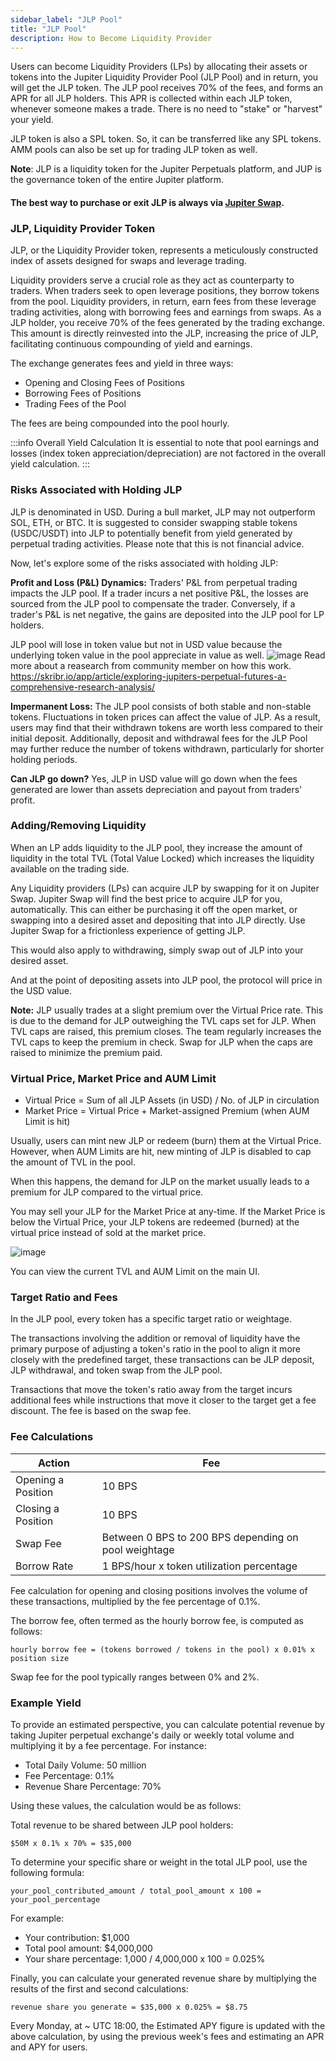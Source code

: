 ```yaml
---
sidebar_label: "JLP Pool"
title: "JLP Pool"
description: How to Become Liquidity Provider
---
```


Users can become Liquidity Providers (LPs) by allocating their assets or tokens into the Jupiter Liquidity Provider Pool (JLP Pool) and in return, you will get the JLP token. The JLP pool receives 70% of the fees, and forms an APR for all JLP holders. This APR is collected within each JLP token, whenever someone makes a trade. There is no need to "stake" or "harvest" your yield.

JLP token is also a SPL token. So, it can be transferred like any SPL tokens. AMM pools can also be set up for trading JLP token as well.

**Note**: JLP is a liquidity token for the Jupiter Perpetuals platform, and JUP is the governance token of the entire Jupiter platform.

#### The best way to purchase or exit JLP is always via [Jupiter Swap](https://jup.ag/swap/USDC-JLP).

### JLP, Liquidity Provider Token

JLP, or the Liquidity Provider token, represents a meticulously constructed index of assets designed for swaps and leverage trading.

Liquidity providers serve a crucial role as they act as counterparty to traders. When traders seek to open leverage positions, they borrow tokens from the pool. Liquidity providers, in return, earn fees from these leverage trading activities, along with borrowing fees and earnings from swaps. As a JLP holder, you receive 70% of the fees generated by the trading exchange. This amount is directly reinvested into the JLP, increasing the price of JLP, facilitating continuous compounding of yield and earnings.

The exchange generates fees and yield in three ways:

- Opening and Closing Fees of Positions
- Borrowing Fees of Positions
- Trading Fees of the Pool

The fees are being compounded into the pool hourly.

:::info Overall Yield Calculation
It is essential to note that pool earnings and losses (index token appreciation/depreciation) are not factored in the overall yield calculation.
:::

### Risks Associated with Holding JLP

JLP is denominated in USD. During a bull market, JLP may not outperform SOL, ETH, or BTC. It is suggested to consider swapping stable tokens (USDC/USDT) into JLP to potentially benefit from yield generated by perpetual trading activities. Please note that this is not financial advice.

Now, let's explore some of the risks associated with holding JLP:

**Profit and Loss (P&L) Dynamics:** Traders' P&L from perpetual trading impacts the JLP pool. If a trader incurs a net positive P&L, the losses are sourced from the JLP pool to compensate the trader. Conversely, if a trader's P&L is net negative, the gains are deposited into the JLP pool for LP holders.

JLP pool will lose in token value but not in USD value because the underlying token value in the pool appreciate in value as well.
![image](jlp-long-scenarios.png)
Read more about a reasearch from community member on how this work. https://skribr.io/app/article/exploring-jupiters-perpetual-futures-a-comprehensive-research-analysis/

**Impermanent Loss:** The JLP pool consists of both stable and non-stable tokens. Fluctuations in token prices can affect the value of JLP. As a result, users may find that their withdrawn tokens are worth less compared to their initial deposit. Additionally, deposit and withdrawal fees for the JLP Pool may further reduce the number of tokens withdrawn, particularly for shorter holding periods.

**Can JLP go down?** Yes, JLP in USD value will go down when the fees generated are lower than assets depreciation and payout from traders' profit.

### Adding/Removing Liquidity

When an LP adds liquidity to the JLP pool, they increase the amount of liquidity in the total TVL (Total Value Locked) which increases the liquidity available on the trading side.

Any Liquidity providers (LPs) can acquire JLP by swapping for it on Jupiter Swap. Jupiter Swap will find the best price to acquire JLP for you, automatically. This can either be purchasing it off the open market, or swapping into a desired asset and depositing that into JLP directly. Use Jupiter Swap for a frictionless experience of getting JLP.

This would also apply to withdrawing, simply swap out of JLP into your desired asset.

And at the point of depositing assets into JLP pool, the protocol will price in the USD value.

**Note:** JLP usually trades at a slight premium over the Virtual Price rate. This is due to the demand for JLP outweighing the TVL caps set for JLP. When TVL caps are raised, this premium closes. The team regularly increases the TVL caps to keep the premium in check. Swap for JLP when the caps are raised to minimize the premium paid.

### Virtual Price, Market Price and AUM Limit

- Virtual Price = Sum of all JLP Assets (in USD) / No. of JLP in circulation
- Market Price = Virtual Price + Market-assigned Premium (when AUM Limit is hit)

Usually, users can mint new JLP or redeem (burn) them at the Virtual Price. However, when AUM Limits are hit, new minting of JLP is disabled to cap the amount of TVL in the pool.

When this happens, the demand for JLP on the market usually leads to a premium for JLP compared to the virtual price.

You may sell your JLP for the Market Price at any-time. If the Market Price is below the Virtual Price, your JLP tokens are redeemed (burned) at the virtual price instead of sold at the market price.

![image](https://github.com/jup-ag/space-station/assets/155345966/666557fa-a60c-4060-a586-6aaeb1539b31)

You can view the current TVL and AUM Limit on the main UI.

### Target Ratio and Fees

In the JLP pool, every token has a specific target ratio or weightage.

The transactions involving the addition or removal of liquidity have the primary purpose of adjusting a token's ratio in the pool to align it more closely with the predefined target, these transactions can be JLP deposit, JLP withdrawal, and token swap from the JLP pool.

Transactions that move the token's ratio away from the target incurs additional fees while instructions that move it closer to the target get a fee discount. The fee is based on the swap fee.

### Fee Calculations

| Action             | Fee                                                  |
| ------------------ | ---------------------------------------------------- |
| Opening a Position | 10 BPS                                               |
| Closing a Position | 10 BPS                                               |
| Swap Fee           | Between 0 BPS to 200 BPS depending on pool weightage |
| Borrow Rate        | 1 BPS/hour x token utilization percentage            |

Fee calculation for opening and closing positions involves the volume of these transactions, multiplied by the fee percentage of 0.1%.

The borrow fee, often termed as the hourly borrow fee, is computed as follows:

```
hourly borrow fee = (tokens borrowed / tokens in the pool) x 0.01% x position size
```

Swap fee for the pool typically ranges between 0% and 2%.

### Example Yield

To provide an estimated perspective, you can calculate potential revenue by taking Jupiter perpetual exchange's daily or weekly total volume and multiplying it by a fee percentage. For instance:

- Total Daily Volume: 50 million
- Fee Percentage: 0.1%
- Revenue Share Percentage: 70%

Using these values, the calculation would be as follows:

Total revenue to be shared between JLP pool holders:

```
$50M x 0.1% x 70% = $35,000
```

To determine your specific share or weight in the total JLP pool, use the following formula:

```
your_pool_contributed_amount / total_pool_amount x 100 = your_pool_percentage
```

For example:

- Your contribution: $1,000
- Total pool amount: $4,000,000
- Your share percentage: 1,000 / 4,000,000 x 100 = 0.025%

Finally, you can calculate your generated revenue share by multiplying the results of the first and second calculations:

```
revenue share you generate = $35,000 x 0.025% = $8.75
```

Every Monday, at ~ UTC 18:00, the Estimated APY figure is updated with the above calculation, by using the previous week's fees and estimating an APR and APY for users.
